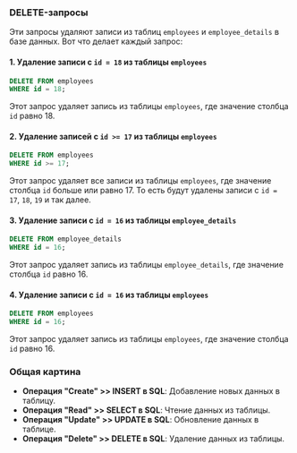 ### DELETE-запросы

Эти запросы удаляют записи из таблиц `employees` и `employee_details` в базе данных. Вот что делает каждый запрос:

#### 1. Удаление записи с `id = 18` из таблицы `employees`
```sql
DELETE FROM employees 
WHERE id = 18;
```
Этот запрос удаляет запись из таблицы `employees`, где значение столбца `id` равно 18.

#### 2. Удаление записей с `id >= 17` из таблицы `employees`
```sql
DELETE FROM employees 
WHERE id >= 17;
```
Этот запрос удаляет все записи из таблицы `employees`, где значение столбца `id` больше или равно 17. То есть будут удалены записи с `id = 17`, `18`, `19` и так далее.

#### 3. Удаление записи с `id = 16` из таблицы `employee_details`
```sql
DELETE FROM employee_details 
WHERE id = 16;
```
Этот запрос удаляет запись из таблицы `employee_details`, где значение столбца `id` равно 16.

#### 4. Удаление записи с `id = 16` из таблицы `employees`
```sql
DELETE FROM employees 
WHERE id = 16;
```
Этот запрос удаляет запись из таблицы `employees`, где значение столбца `id` равно 16.

### Общая картина

- **Операция "Create" >> INSERT в SQL**: Добавление новых данных в таблицу.
- **Операция "Read" >> SELECT в SQL**: Чтение данных из таблицы.
- **Операция "Update" >> UPDATE в SQL**: Обновление данных в таблице.
- **Операция "Delete" >> DELETE в SQL**: Удаление данных из таблицы.
